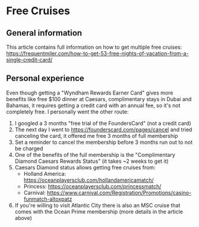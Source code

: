 # Free Cruises

## General information
This article contains full information on how to get multiple free cruises: https://frequentmiler.com/how-to-get-53-free-nights-of-vacation-from-a-single-credit-card/

## Personal experience

Even though getting a "Wyndham Rewards Earner Card" gives more benefits like free $100 dinner at Caesars, complimentary stays in Dubai and Bahamas, it requires getting a credit card with an annual fee, so it's not completely free. I personally went the other route:

1. I googled a 3 months "free trial of the FoundersCard" (not a credit card)
2. The next day I went to https://founderscard.com/pages/cancel and tried canceling the card, it offered me free 3 months of full membership
3. Set a reminder to cancel the membership before 3 months run out to not be charged
4. One of the benefits of the full membership is the "Complimentary Diamond Caesars Rewards Status" (it takes ~2 weeks to get it)
5. Caesars Diamond status allows getting free cruises from:
    * Holland America: https://oceanplayersclub.com/hollandamericamatch/
    * Princess: https://oceanplayersclub.com/princessmatch/
    * Carnival: https://www.carnival.com/Registration/Promotions/casino-funmatch-altoxpatz
6. If you're willing to visit Atlantic City there is also an MSC cruise that comes with the Ocean Prime membership (more details in the article above)
